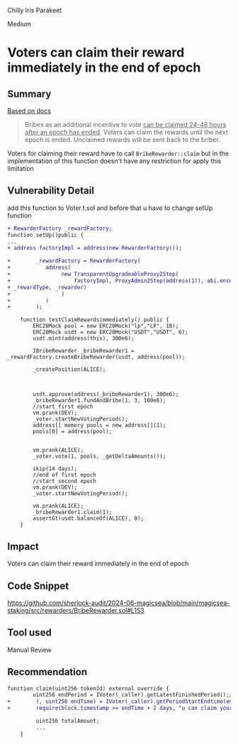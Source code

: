 Chilly Iris Parakeet

Medium

# Voters can claim their reward immediately in the end of epoch

## Summary
[Based on docs](https://docs.magicsea.finance/protocol/magic/magic-lum-voting)
> Bribes as an additional incentive to vote <ins>can be claimed 24-48 hours after an epoch has ended</ins>. Voters can claim the rewards until the next epoch is ended. Unclaimed rewards will be sent back to the briber. 

Voters for claiming their reward have to call `BribeRewarder::claim` but in the implementation of this function doesn't have any restriction for apply this limitation
## Vulnerability Detail
add this function to Voter.t.sol and before that u have to change setUp function
```diff
+ RewarderFactory _rewardFactory;
function setUp()public {
...
+ address factoryImpl = address(new RewarderFactory());

+        _rewardFactory = RewarderFactory(
+           address(
+                new TransparentUpgradeableProxy2Step(
+                    factoryImpl, ProxyAdmin2Step(address(1)), abi.encodeWithSelector(RewarderFactory.initialize.selector, DEV, 
+ _rewardType, _rewarder)
+                )
+           )
+        );
```
```solidity
    function testClaimRewardsimmediately() public {
        ERC20Mock pool = new ERC20Mock("lp","LP", 18);
        ERC20Mock usdt = new ERC20Mock("USDT","USDT", 6);
        usdt.mint(address(this), 300e6);

        IBribeRewarder _bribeRewarder1 = _rewardFactory.createBribeRewarder(usdt, address(pool));
    
        _createPosition(ALICE);


        
        usdt.approve(address(_bribeRewarder1), 300e6);
        _bribeRewarder1.fundAndBribe(1, 3, 100e6);
        //start first epoch
        vm.prank(DEV);
        _voter.startNewVotingPeriod();
        address[] memory pools = new address[](1);
        pools[0] = address(pool);

        
        vm.prank(ALICE);
        _voter.vote(1, pools, _getDeltaAmounts());

        skip(14 days);
        //end of first epoch
        //start second epoch
        vm.prank(DEV);
        _voter.startNewVotingPeriod();

        vm.prank(ALICE);
        _bribeRewarder1.claim(1);
        assertGt(usdt.balanceOf(ALICE), 0);
    }
```

## Impact
Voters can claim their reward immediately in the end of epoch
## Code Snippet
https://github.com/sherlock-audit/2024-06-magicsea/blob/main/magicsea-staking/src/rewarders/BribeRewarder.sol#L153
## Tool used

Manual Review

## Recommendation
```diff
function claim(uint256 tokenId) external override {
        uint256 endPeriod = IVoter(_caller).getLatestFinishedPeriod();//@audit voters can claim their rewards immeditly after end of epoch
+        (, uint256 endTime) = IVoter(_caller).getPeriodStartEndtime(endPeriod);
+        require(block.timestamp >= endTime + 2 days, "u can claim your reward after 2 days");

         uint256 totalAmount;
         ...
    }
```
